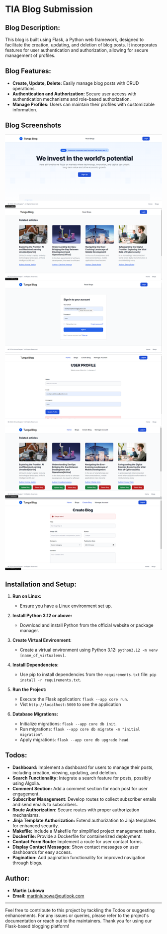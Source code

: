 # TIA Blog Submission

## Blog Description:

This blog is built using Flask, a Python web framework, designed to facilitate the creation, updating, and deletion of blog posts. It incorporates features for user authentication and authorization, allowing for secure management of profiles.

## Blog Features:

- **Create, Update, Delete:** Easily manage blog posts with CRUD operations.
- **Authentication and Authorization:** Secure user access with authentication mechanisms and role-based authorization.
- **Manage Profiles:** Users can maintain their profiles with customizable information.

## Blog Screenshots
![image](/blog_app/screenshots/image_1.png)
![image](/blog_app/screenshots/image_2.png)
![image](/blog_app/screenshots/image_3.png)
![image](/blog_app/screenshots/image_4.png)
![image](/blog_app/screenshots/image_6.png)
![image](/blog_app/screenshots/image_5.png)


## Installation and Setup:

1. **Run on Linux:**
    - Ensure you have a Linux environment set up.

2. **Install Python 3.12 or above:**
    - Download and install Python from the official website or package manager.

3. **Create Virtual Environment:**
    - Create a virtual environment using Python 3.12: `python3.12 -m venv [name_of_virtualenv]`.

4. **Install Dependencies:**
    - Use pip to install dependencies from the `requirements.txt` file: `pip install -r requirements.txt`.

5. **Run the Project:**
    - Execute the Flask application: `flask --app core run`.
    - Vist `http://localhost:5000` to see the application

6. **Database Migrations:**
    - Initialize migrations: `flask --app core db init`.
    - Run migrations: `flask --app core db migrate -m "initial migration"`.
    - Apply migrations: `flask --app core db upgrade head`.

## Todos:

- **Dashboard:** Implement a dashboard for users to manage their posts, including creation, viewing, updating, and deletion.
- **Search Functionality:** Integrate a search feature for posts, possibly using Algolia.
- **Comment Section:** Add a comment section for each post for user engagement.
- **Subscriber Management:** Develop routes to collect subscriber emails and send emails to subscribers.
- **Route Authorization:** Secure routes with proper authorization mechanisms.
- **Jinja Template Authorization:** Extend authorization to Jinja templates for enhanced security.
- **Makefile:** Include a Makefile for simplified project management tasks.
- **Dockerfile:** Provide a Dockerfile for containerized deployment.
- **Contact Form Route:** Implement a route for user contact forms.
- **Display Contact Messages:** Show contact messages on user dashboards for easy access.
- **Pagination:** Add pagination functionality for improved navigation through blogs.

## Author:

- **Martin Lubowa**
- **Email:** [martinlubowa@outlook.com](martinlubowa@outlook.com)

---

Feel free to contribute to this project by tackling the Todos or suggesting enhancements. For any issues or queries, please refer to the project's documentation or reach out to the maintainers. Thank you for using our Flask-based blogging platform!